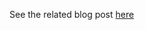 See the related blog post [here](https://vladdba.com/2023/11/03/import-and-query-html-table-data-in-sql-server)
